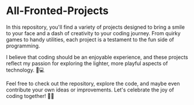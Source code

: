 # All-Fronted-Projects
In this repository, you'll find a variety of projects designed to bring a smile to your face and a dash of creativity to your coding journey. From quirky games to handy utilities, each project is a testament to the fun side of programming.

I believe that coding should be an enjoyable experience, and these projects reflect my passion for exploring the lighter, more playful aspects of technology. 🚀💻

Feel free to check out the repository, explore the code, and maybe even contribute your own ideas or improvements. Let's celebrate the joy of coding together! 🌈✨
